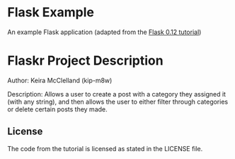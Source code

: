 # Flask Example

An example Flask application (adapted from the [Flask 0.12 tutorial](https://www.iwu.edu/~mliffito/flask_tutorial/))

# Flaskr Project Description

Author: Keira McClelland (kip-m8w)

Description: Allows a user to create a post with a category they assigned it (with any string), and then allows the user to either filter
through categories or delete certain posts they made.

## License

The code from the tutorial is licensed as stated in the LICENSE file.